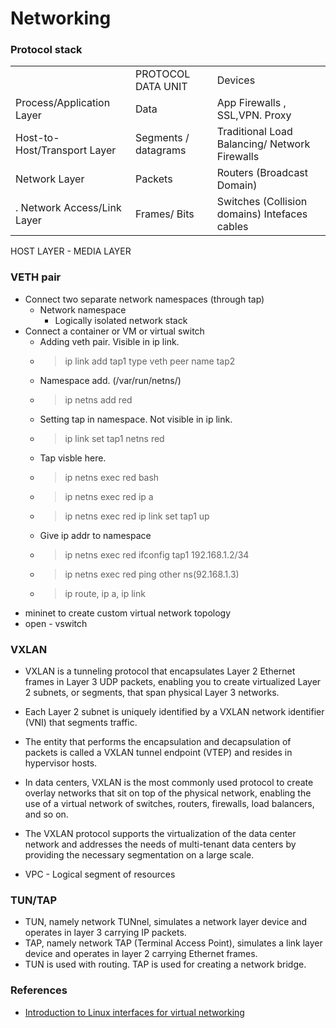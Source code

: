 # Networking

### Protocol stack

|  |  |  |
|--|--|--|
|								| PROTOCOL DATA UNIT | Devices | 
 |  Process/Application Layer          | Data |  App Firewalls , SSL,VPN. Proxy
| Host-to-Host/Transport Layer   | Segments / datagrams |  Traditional Load Balancing/ Network Firewalls
| Network Layer                         |       Packets  |   Routers (Broadcast Domain) |    
|.  Network Access/Link Layer     |    Frames/ Bits | Switches (Collision domains) Intefaces cables

HOST LAYER - MEDIA LAYER

### VETH pair
- Connect two separate network namespaces (through tap)
    - Network namespace
        - Logically isolated network stack
- Connect a container or VM or virtual switch
    - Adding veth pair. Visible in ip link.
    - > ip link add tap1 type veth peer name tap2
    - Namespace add. (/var/run/netns/)
    - > ip netns add red
    - Setting tap in namespace. Not visible in ip link.
    - > ip link set tap1 netns red
    - Tap visble here.
    - > ip netns exec red bash
    - > ip netns exec red ip a 
    - > ip netns exec red ip link set tap1 up 
    - Give ip addr to namespace
    - > ip netns exec red ifconfig tap1 192.168.1.2/34
    - > ip netns exec red ping other ns(92.168.1.3) 
    - > ip route, ip a, ip link
- mininet to create custom  virtual network topology
- open - vswitch  


### VXLAN

- VXLAN is a tunneling protocol that encapsulates Layer 2 Ethernet frames in Layer 3 UDP packets, enabling you to create virtualized Layer 2 subnets, or segments, that span physical Layer 3 networks. 

- Each Layer 2 subnet is uniquely identified by a VXLAN network identifier (VNI) that segments traffic. 

- The entity that performs the encapsulation and decapsulation of packets is called a VXLAN tunnel endpoint (VTEP) and resides in hypervisor hosts.

- In data centers, VXLAN is the most commonly used protocol to create overlay networks that sit on top of the physical network, enabling the use of a virtual network of switches, routers, firewalls, load balancers, and so on. 

- The VXLAN protocol supports the virtualization of the data center network and addresses the needs of multi-tenant data centers by providing the necessary segmentation on a large scale.

- VPC - Logical segment of resources

### TUN/TAP
- TUN, namely network TUNnel, simulates a network layer device and operates in layer 3 carrying IP packets. 
- TAP, namely network TAP (Terminal Access Point), simulates a link layer device and operates in layer 2 carrying Ethernet frames. 
- TUN is used with routing. TAP is used for creating a network bridge.

### References
- [Introduction to Linux interfaces for virtual networking](https://developers.redhat.com/blog/2018/10/22/introduction-to-linux-interfaces-for-virtual-networking)